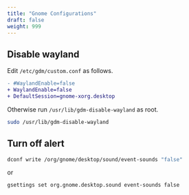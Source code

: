 ```yaml
---
title: "Gnome Configurations"
draft: false
weight: 999
---
```

## Disable wayland

Edit `/etc/gdm/custom.conf` as follows.

```diff
- #WaylandEnable=false
+ WaylandEnable=false
+ DefaultSession=gnome-xorg.desktop
```

Otherwise run `/usr/lib/gdm-disable-wayland` as root.

```sh
sudo /usr/lib/gdm-disable-wayland
```

## Turn off alert

```sh
dconf write /org/gnome/desktop/sound/event-sounds "false"
```

or

```sh
gsettings set org.gnome.desktop.sound event-sounds false
```
